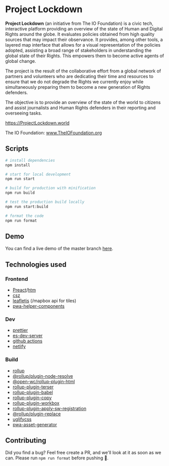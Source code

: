 # Project Lockdown

**Project Lockdown** (an initiative from The IO Foundation) is a civic tech, interactive platform providing an overview of the state of Human and  Digital Rights around the globe. It evaluates policies obtained from high quality sources that may impact their observance. It provides, among other tools, a layered map interface that allows for a visual representation of the policies adopted, assisting a broad range of stakeholders in understanding the global state of their Rights. This empowers them to become active agents of global change.

The project is the result of the collaborative effort from a global network of partners and volunteers who are dedicating their time and resources to ensure that we do not degrade the Rights we currently enjoy while simultaneously preparing them to become a new generation of Rights defenders.

The objective is to provide an overview of the state of the world to citizens and assist journalists and Human Rights defenders in their reporting and overseeing tasks.

https://ProjectLockdown.world

The IO Foundation: www.TheIOFoundation.org

## Scripts

```bash
# install dependencies
npm install

# start for local development
npm run start

# build for production with minification
npm run build

# test the production build locally
npm run start:build

# format the code
npm run format
```

## Demo

You can find a live demo of the master branch [here](https://zen-joliot-eeb856.netlify.com).

## Technologies used

### Frontend
- [Preact](https://preactjs.com/)/[htm](https://github.com/developit/htm)
- [csz](https://github.com/lukejacksonn/csz)
- [leafletjs](https://leafletjs.com/) (/mapbox api for tiles)
- [pwa-helper-components](https://github.com/thepassle/pwa-helpers)

### Dev
- [prettier](https://prettier.io/)
- [es-dev-server](https://open-wc.org/developing/es-dev-server.html)
- [github actions](https://github.com/features/actions)
- [netlify](https://www.netlify.com/)

### Build
- [rollup](https://rollupjs.org/guide/en/)
- [@rollup/plugin-node-resolve](https://www.npmjs.com/package/@rollup/plugin-node-resolve)
- [@open-wc/rollup-plugin-html](https://github.com/open-wc/open-wc/tree/master/packages/rollup-plugin-html)
- [rollup-plugin-terser](https://www.npmjs.com/package/rollup-plugin-terser)
- [rollup-plugin-babel](https://github.com/rollup/rollup-plugin-babel)
- [rollup-plugin-copy](https://www.npmjs.com/package/rollup-plugin-copy)
- [rollup-plugin-workbox](https://www.npmjs.com/package/rollup-plugin-workbox)
- [rollup-plugin-apply-sw-registration](https://github.com/thepassle/rollup-plugin-apply-sw-registration)
- [@rollup/plugin-replace](https://www.npmjs.com/package/@rollup/plugin-replace)
- [uglifycss](https://www.npmjs.com/package/uglifycss)
- [pwa-asset-generator](https://github.com/onderceylan/pwa-asset-generator)

## Contributing

Did you find a bug? Feel free create a PR, and we'll look at it as soon as we can. Please run `npm run format` before pushing 🙂.
